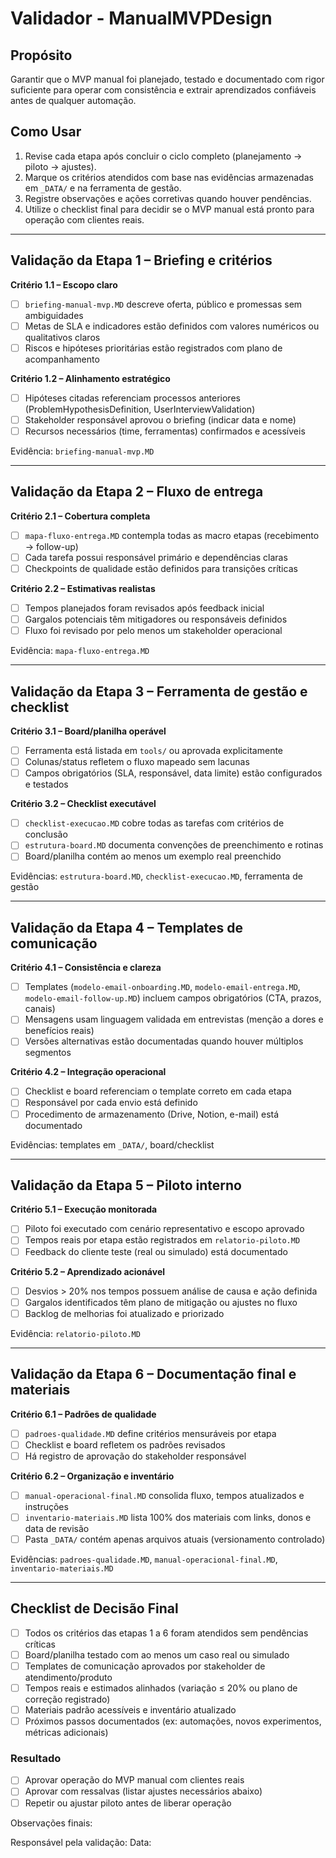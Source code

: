 # Validador - ManualMVPDesign

## Propósito

Garantir que o MVP manual foi planejado, testado e documentado com rigor suficiente para operar com consistência e extrair aprendizados confiáveis antes de qualquer automação.

## Como Usar

1. Revise cada etapa após concluir o ciclo completo (planejamento → piloto → ajustes).
2. Marque os critérios atendidos com base nas evidências armazenadas em `_DATA/` e na ferramenta de gestão.
3. Registre observações e ações corretivas quando houver pendências.
4. Utilize o checklist final para decidir se o MVP manual está pronto para operação com clientes reais.

---

## Validação da Etapa 1 – Briefing e critérios

**Critério 1.1 – Escopo claro**
- [ ] `briefing-manual-mvp.MD` descreve oferta, público e promessas sem ambiguidades
- [ ] Metas de SLA e indicadores estão definidos com valores numéricos ou qualitativos claros
- [ ] Riscos e hipóteses prioritárias estão registrados com plano de acompanhamento

**Critério 1.2 – Alinhamento estratégico**
- [ ] Hipóteses citadas referenciam processos anteriores (ProblemHypothesisDefinition, UserInterviewValidation)
- [ ] Stakeholder responsável aprovou o briefing (indicar data e nome)
- [ ] Recursos necessários (time, ferramentas) confirmados e acessíveis

Evidência: `briefing-manual-mvp.MD`

---

## Validação da Etapa 2 – Fluxo de entrega

**Critério 2.1 – Cobertura completa**
- [ ] `mapa-fluxo-entrega.MD` contempla todas as macro etapas (recebimento → follow-up)
- [ ] Cada tarefa possui responsável primário e dependências claras
- [ ] Checkpoints de qualidade estão definidos para transições críticas

**Critério 2.2 – Estimativas realistas**
- [ ] Tempos planejados foram revisados após feedback inicial
- [ ] Gargalos potenciais têm mitigadores ou responsáveis definidos
- [ ] Fluxo foi revisado por pelo menos um stakeholder operacional

Evidência: `mapa-fluxo-entrega.MD`

---

## Validação da Etapa 3 – Ferramenta de gestão e checklist

**Critério 3.1 – Board/planilha operável**
- [ ] Ferramenta está listada em `tools/` ou aprovada explicitamente
- [ ] Colunas/status refletem o fluxo mapeado sem lacunas
- [ ] Campos obrigatórios (SLA, responsável, data limite) estão configurados e testados

**Critério 3.2 – Checklist executável**
- [ ] `checklist-execucao.MD` cobre todas as tarefas com critérios de conclusão
- [ ] `estrutura-board.MD` documenta convenções de preenchimento e rotinas
- [ ] Board/planilha contém ao menos um exemplo real preenchido

Evidências: `estrutura-board.MD`, `checklist-execucao.MD`, ferramenta de gestão

---

## Validação da Etapa 4 – Templates de comunicação

**Critério 4.1 – Consistência e clareza**
- [ ] Templates (`modelo-email-onboarding.MD`, `modelo-email-entrega.MD`, `modelo-email-follow-up.MD`) incluem campos obrigatórios (CTA, prazos, canais)
- [ ] Mensagens usam linguagem validada em entrevistas (menção a dores e benefícios reais)
- [ ] Versões alternativas estão documentadas quando houver múltiplos segmentos

**Critério 4.2 – Integração operacional**
- [ ] Checklist e board referenciam o template correto em cada etapa
- [ ] Responsável por cada envio está definido
- [ ] Procedimento de armazenamento (Drive, Notion, e-mail) está documentado

Evidências: templates em `_DATA/`, board/checklist

---

## Validação da Etapa 5 – Piloto interno

**Critério 5.1 – Execução monitorada**
- [ ] Piloto foi executado com cenário representativo e escopo aprovado
- [ ] Tempos reais por etapa estão registrados em `relatorio-piloto.MD`
- [ ] Feedback do cliente teste (real ou simulado) está documentado

**Critério 5.2 – Aprendizado acionável**
- [ ] Desvios > 20% nos tempos possuem análise de causa e ação definida
- [ ] Gargalos identificados têm plano de mitigação ou ajustes no fluxo
- [ ] Backlog de melhorias foi atualizado e priorizado

Evidência: `relatorio-piloto.MD`

---

## Validação da Etapa 6 – Documentação final e materiais

**Critério 6.1 – Padrões de qualidade**
- [ ] `padroes-qualidade.MD` define critérios mensuráveis por etapa
- [ ] Checklist e board refletem os padrões revisados
- [ ] Há registro de aprovação do stakeholder responsável

**Critério 6.2 – Organização e inventário**
- [ ] `manual-operacional-final.MD` consolida fluxo, tempos atualizados e instruções
- [ ] `inventario-materiais.MD` lista 100% dos materiais com links, donos e data de revisão
- [ ] Pasta `_DATA/` contém apenas arquivos atuais (versionamento controlado)

Evidências: `padroes-qualidade.MD`, `manual-operacional-final.MD`, `inventario-materiais.MD`

---

## Checklist de Decisão Final

- [ ] Todos os critérios das etapas 1 a 6 foram atendidos sem pendências críticas
- [ ] Board/planilha testado com ao menos um caso real ou simulado
- [ ] Templates de comunicação aprovados por stakeholder de atendimento/produto
- [ ] Tempos reais e estimados alinhados (variação ≤ 20% ou plano de correção registrado)
- [ ] Materiais padrão acessíveis e inventário atualizado
- [ ] Próximos passos documentados (ex: automações, novos experimentos, métricas adicionais)

### Resultado

- [ ] Aprovar operação do MVP manual com clientes reais
- [ ] Aprovar com ressalvas (listar ajustes necessários abaixo)
- [ ] Repetir ou ajustar piloto antes de liberar operação

Observações finais:

Responsável pela validação:
Data:
